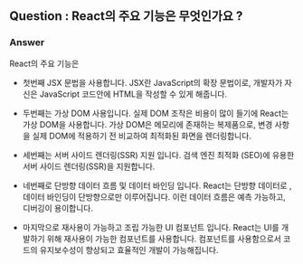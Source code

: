 ## Question : React의 주요 기능은 무엇인가요 ?

### Answer

React의 주요 기능은

- 첫번째 JSX 문법을 사용합니다. JSX란 JavaScript의 확장 문법이로, 개발자가 자신은 JavaScript 코드안에 HTML을 작성할 수 있게 해줍니다.

- 두번째는 가상 DOM 사용입니다. 실제 DOM 조작은 비용이 많이 들기에 React는 가상 DOM을 사용합니다.
  가상 DOM은 메모리에 존재하는 복제품으로, 변경 사항을 실제 DOM에 적용하기 전 비교하여 최적화된 화면을 렌더링합니다.

- 세번째는 서버 사이드 렌더링(SSR) 지원 입니다. 검색 엔진 최적화 (SEO)에 유용한 서버 사이드 렌더링(SSR)을 지원합니다.

- 네번째로 단방향 데이터 흐름 및 데이터 바인딩 입니다. React는 단방향 데이터로 , 데이터 바인딩이 단방향으로만 이루어집니다.
  이런 데이터 흐름은 예측 가능하고, 디버깅이 용이합니다.

- 마지막으로 재사용이 가능하고 조립 가능한 UI 컴포넌트 입니다. React는 UI를 개발하기 위해 재사용이 가능한 컴포넌트를 사용합니다.
  컴포넌트를 사용함으로서 코드의 유지보수성이 향상되고 효율적인 개발이 가능해집니다.
